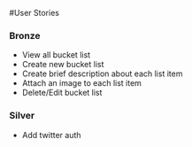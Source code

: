 #User Stories

### Bronze
* View all bucket list
* Create new bucket list
* Create brief description about each list item
* Attach an image to each list item
* Delete/Edit bucket list

### Silver
* Add twitter auth
